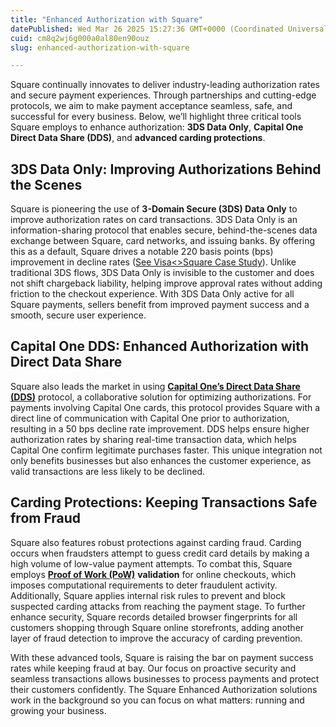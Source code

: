 ```yaml
---
title: "Enhanced Authorization with Square"
datePublished: Wed Mar 26 2025 15:27:36 GMT+0000 (Coordinated Universal Time)
cuid: cm8q2wj6g000a0al80en90ouz
slug: enhanced-authorization-with-square

---
```


Square continually innovates to deliver industry-leading authorization rates and secure payment experiences. Through partnerships and cutting-edge protocols, we aim to make payment acceptance seamless, safe, and successful for every business. Below, we’ll highlight three critical tools Square employs to enhance authorization: **3DS Data Only**, **Capital One Direct Data Share (DDS)**, and **advanced carding protections**.

## 3DS Data Only: Improving Authorizations Behind the Scenes

Square is pioneering the use of **3-Domain Secure (3DS) Data Only** to improve authorization rates on card transactions. 3DS Data Only is an information-sharing protocol that enables secure, behind-the-scenes data exchange between Square, card networks, and issuing banks. By offering this as a default, Square drives a notable 220 basis points (bps) improvement in decline rates ([See Visa&lt;&gt;Square Case Study](//assets.ctfassets.net/1wryd5vd9xez/3Uew0BuqcJgxjhW4Gp5B7o/6e4e96135cfe9709e3b1828231740be3/36593_Visa_Data_Only_Solutions_Case_Study_062724.pdf)). Unlike traditional 3DS flows, 3DS Data Only is invisible to the customer and does not shift chargeback liability, helping improve approval rates without adding friction to the checkout experience. With 3DS Data Only active for all Square payments, sellers benefit from improved payment success and a smooth, secure user experience.

## Capital One DDS: Enhanced Authorization with Direct Data Share

Square also leads the market in using [**Capital One’s Direct Data Share (DDS)**](https://developer.capitalone.com/documentation/enhanced-decisioning-data?id=23343-1) protocol, a collaborative solution for optimizing authorizations. For payments involving Capital One cards, this protocol provides Square with a direct line of communication with Capital One prior to authorization, resulting in a 50 bps decline rate improvement. DDS helps ensure higher authorization rates by sharing real-time transaction data, which helps Capital One confirm legitimate purchases faster. This unique integration not only benefits businesses but also enhances the customer experience, as valid transactions are less likely to be declined.

## Carding Protections: Keeping Transactions Safe from Fraud

Square also features robust protections against carding fraud. Carding occurs when fraudsters attempt to guess credit card details by making a high volume of low-value payment attempts. To combat this, Square employs [**Proof of Work (PoW)**](https://en.wikipedia.org/wiki/Proof_of_work) **validation** for online checkouts, which imposes computational requirements to deter fraudulent activity. Additionally, Square applies internal risk rules to prevent and block suspected carding attacks from reaching the payment stage. To further enhance security, Square records detailed browser fingerprints for all customers shopping through Square online storefronts, adding another layer of fraud detection to improve the accuracy of carding prevention.

With these advanced tools, Square is raising the bar on payment success rates while keeping fraud at bay. Our focus on proactive security and seamless transactions allows businesses to process payments and protect their customers confidently. The Square Enhanced Authorization solutions work in the background so you can focus on what matters: running and growing your business.